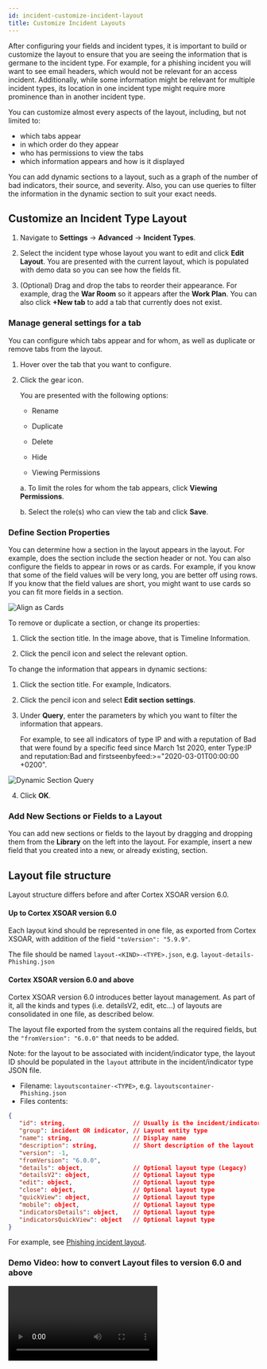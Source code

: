 ```yaml
---
id: incident-customize-incident-layout
title: Customize Incident Layouts
---
```

After configuring your fields and incident types, it is important to build or customize the layout to ensure that you are seeing the information that is germane to the incident type. For example, for a phishing incident you will want to see email headers, which would not be relevant for an access incident. Additionally, while some information might be relevant for multiple incident types, its location in one incident type might require more prominence than in another incident type.

You can customize almost every aspects of the layout, including, but not limited to:

* which tabs appear
* in which order do they appear
* who has permissions to view the tabs
* which information appears and how is it displayed

You can add dynamic sections to a layout, such as a graph of the number of bad indicators, their source, and severity. Also, you can use queries to filter the information in the dynamic section to suit your exact needs.

## Customize an Incident Type Layout

1. Navigate to **Settings** -> **Advanced** -> **Incident Types**.

2. Select the incident type whose layout you want to edit and click **Edit Layout**.
   You are presented with the current layout, which is populated with demo data so you can see how the fields fit.

3. (Optional) Drag and drop the tabs to reorder their appearance. For example, drag the **War Room** so it appears after the **Work Plan**. You can also click **+New tab** to add a tab that currently does not exist.

### Manage general settings for a tab

You can configure which tabs appear and for whom, as well as duplicate or remove tabs from the layout.

1. Hover over the tab that you want to configure.

2. Click the gear icon. 

   You are presented with the following options:

   * Rename

   * Duplicate

   * Delete

   * Hide

   * Viewing Permissions

	a. To limit the roles for whom the tab appears, click **Viewing Permissions**.

	b. Select the role(s) who can view the tab and click **Save**.

### Define Section Properties

You can determine how a section in the layout appears in the layout. For example, does the section include the section header or not. You can also configure the fields to appear in rows or as cards. For example, if you know that some of the field values will be very long, you are better off using rows. If you know that the field values are short, you might want to use cards so you can fit more fields in a section.

![Align as Cards](/doc_imgs/incidents/Layout-Builder_Section-Cards.png "Align as Cards")

To remove or duplicate a section, or change its properties:

1. Click the section title. In the image above, that is Timeline Information.

2. Click the pencil icon and select the relevant option.

To change the information that appears in dynamic sections:

1. Click the section title. For example, Indicators.

2. Click the pencil icon and select **Edit section settings**.

3. Under **Query**, enter the parameters by which you want to filter the information that appears. 

   For example, to see all indicators of type IP and with a reputation of Bad that were found by a specific feed since March 1st 2020, enter Type:IP and reputation:Bad and firstseenbyfeed:>="2020-03-01T00:00:00 +0200".

  ![Dynamic Section Query](/doc_imgs/incidents/Layout-Builder_Dynamic-Section-Query.png "Dynamic Section Query")

4. Click **OK**.

### Add New Sections or Fields to a Layout

You can add new sections or fields to the layout by dragging and dropping them from the **Library** on the left into the layout. For example, insert a new field that you created into a new, or already existing, section.

## Layout file structure

Layout structure differs before and after Cortex XSOAR version 6.0.

#### Up to Cortex XSOAR version 6.0

Each layout kind should be represented in one file, as exported from Cortex XSOAR, with addition of the field `"toVersion": "5.9.9"`.

The file should be named `layout-<KIND>-<TYPE>.json`, e.g. `layout-details-Phishing.json`

#### Cortex XSOAR version 6.0 and above

Cortex XSOAR version 6.0 introduces better layout management. As part of it, all the kinds and types (i.e. detailsV2, edit, etc...) of layouts are consolidated in one file, as described below.

The layout file exported from the system contains all the required fields, but the `"fromVersion": "6.0.0"` that needs to be added.

Note: for the layout to be associated with incident/indicator type, the layout ID should be populated in the `layout` attribute in the incident/indicator type JSON file.

 - Filename: `layoutscontainer-<TYPE>`, e.g. `layoutscontainer-Phishing.json`
 - Files contents:
 ```json
 {
    "id": string,                   // Usually is the incident/indicator type ID
    "group": incident OR indicator, // Layout entity type
    "name": string,                 // Display name
    "description": string,          // Short description of the layout
    "version": -1,
    "fromVersion": "6.0.0",
    "details": object,              // Optional layout type (Legacy)
    "detailsV2": object,            // Optional layout type
    "edit": object,                 // Optional layout type
    "close": object,                // Optional layout type
    "quickView": object,            // Optional layout type
    "mobile": object,               // Optional layout type
    "indicatorsDetails": object,    // Optional layout type
    "indicatorsQuickView": object   // Optional layout type
 }
 ```
 
 For example, see [Phishing incident layout](https://github.com/demisto/content/blob/master/Packs/Phishing/Layouts/layoutscontainer-Phishing.json).
 
 
### Demo Video: how to convert Layout files to version 6.0 and above
 
 
 <video controls>
    <source src="https://github.com/demisto/content-assets/raw/9f10fd6817ad98aff05e604f5d9068428a7e8ed3/Assets/xsoar.pan.dev/Convert_XSOAR_Layouts_from_5.5_to_6.0.mp4"
            type="video/mp4"/>
    Sorry, your browser doesn't support embedded videos. You can download the video at: https://github.com/demisto/content-assets/blob/9f10fd6817ad98aff05e604f5d9068428a7e8ed3/Assets/xsoar.pan.dev/Convert_XSOAR_Layouts_from_5.5_to_6.0.mp4 
</video>
